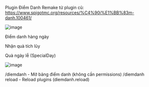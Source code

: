 Plugin Điểm Danh Remake từ plugin cũ: https://www.spigotmc.org/resources/%C4%90i%E1%BB%83m-danh.100461/


![image](https://github.com/skygamer1233/DiemDanh/assets/123954037/974b2588-2cde-4cfc-b78f-64f114c04f95)



Điểm danh hàng ngày


Nhận quà tích lũy


Quà ngày lễ (SpecialDay)

![image](https://github.com/skygamer1233/DiemDanh/assets/123954037/88409770-a2f7-454e-b82e-751b065e6cc8)


/diemdanh - Mở bảng điểm danh (không cần permissions)
/diemdanh reload - Reload plugins (diemdanh.reload)

